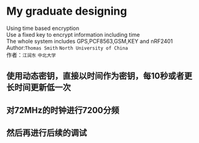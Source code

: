# My graduate designing
Using time based encryption<br>
Use a fixed key to encrypt information including time<br>
The whole system includes GPS,PCF8563,GSM,KEY and nRF2401<br>
Author:`Thomas Smith` `North University of China`<br>
作者：`江润东` `中北大学`
## 使用动态密钥，直接以时间作为密钥，每10秒或者更长时间更新低一次<br>
## 对72MHz的时钟进行7200分频<br>
## 然后再进行后续的调试
